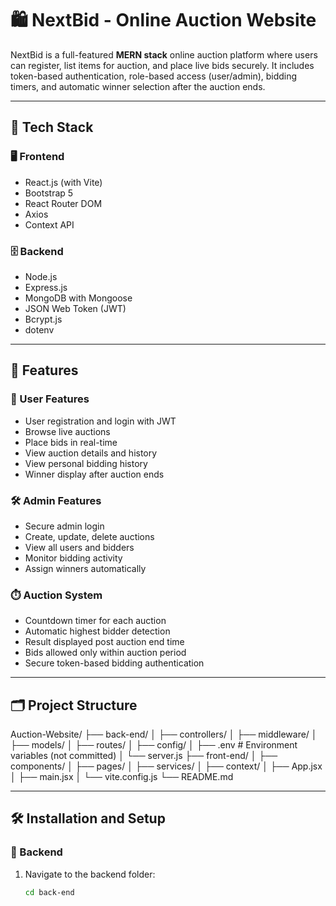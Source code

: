 # 🛍️ NextBid - Online Auction Website

NextBid is a full-featured **MERN stack** online auction platform where users can register, list items for auction, and place live bids securely. It includes token-based authentication, role-based access (user/admin), bidding timers, and automatic winner selection after the auction ends.

---

## 🚀 Tech Stack

### 🖥️ Frontend
- React.js (with Vite)
- Bootstrap 5
- React Router DOM
- Axios
- Context API

### 🗄️ Backend
- Node.js
- Express.js
- MongoDB with Mongoose
- JSON Web Token (JWT)
- Bcrypt.js
- dotenv

---

## 🧰 Features

### 👤 User Features
- User registration and login with JWT
- Browse live auctions
- Place bids in real-time
- View auction details and history
- View personal bidding history
- Winner display after auction ends

### 🛠️ Admin Features
- Secure admin login
- Create, update, delete auctions
- View all users and bidders
- Monitor bidding activity
- Assign winners automatically

### ⏱️ Auction System
- Countdown timer for each auction
- Automatic highest bidder detection
- Result displayed post auction end time
- Bids allowed only within auction period
- Secure token-based bidding authentication

---

## 🗂️ Project Structure
Auction-Website/
├── back-end/
│ ├── controllers/
│ ├── middleware/
│ ├── models/
│ ├── routes/
│ ├── config/
│ ├── .env # Environment variables (not committed)
│ └── server.js
├── front-end/
│ ├── components/
│ ├── pages/
│ ├── services/
│ ├── context/
│ ├── App.jsx
│ ├── main.jsx
│ └── vite.config.js
└── README.md



---

## 🛠️ Installation and Setup

### 🔧 Backend

1. Navigate to the backend folder:
   ```bash
   cd back-end

